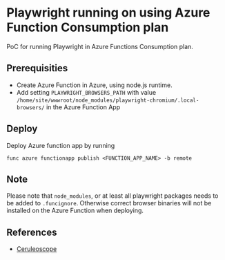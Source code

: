 # Playwright running on using Azure Function Consumption plan

PoC for running Playwright in Azure Functions Consumption plan.

## Prerequisities

* Create Azure Function in Azure, using node.js runtime.
* Add setting `PLAYWRIGHT_BROWSERS_PATH` with value `/home/site/wwwroot/node_modules/playwright-chromium/.local-browsers/` in the Azure Function App

## Deploy

Deploy Azure function app by running
```
func azure functionapp publish <FUNCTION_APP_NAME> -b remote
```

## Note

Please note that `node_modules`, or at least all playwright packages needs to be added to `.funcignore`. Otherwise correct browser binaries will not be installed on the Azure Function when deploying.

## References

* [Ceruleoscope](https://github.com/microsoft/Ceruleoscope)